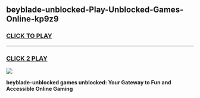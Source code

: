 
## beyblade-unblocked-Play-Unblocked-Games-Online-kp9z9
<h3>
<a href="https://premium76.site?title=beyblade-unblocked&ref=25A">CLICK TO PLAY</a></h3>
<hr>

<h3>
<a href="https://premium76.site?title=beyblade-unblocked&ref=25A">CLICK 2 PLAY</a>
  
</h3>

<a href="https://premium76.site?title=beyblade-unblocked&ref=25A"><img src="https://clearcache.store/games.png"></a>


**beyblade-unblocked games unblocked: Your Gateway to Fun and Accessible Online Gaming**

